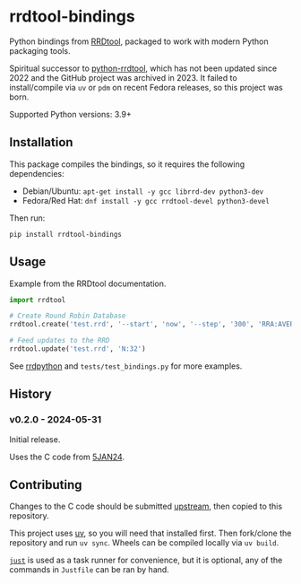 # rrdtool-bindings

Python bindings from [RRDtool](https://oss.oetiker.ch/rrdtool),
packaged to work with modern Python packaging tools.

Spiritual successor to [python-rrdtool](https://pypi.org/project/rrdtool/),
which has not been updated since 2022 and the GitHub project was archived in 2023.
It failed to install/compile via `uv` or `pdm` on recent Fedora releases,
so this project was born.

Supported Python versions: 3.9+

## Installation

This package compiles the bindings, so it requires the following dependencies:

* Debian/Ubuntu: `apt-get install -y gcc librrd-dev python3-dev`
* Fedora/Red Hat: `dnf install -y gcc rrdtool-devel python3-devel`

Then run:

    pip install rrdtool-bindings

## Usage

Example from the RRDtool documentation.

```python
import rrdtool

# Create Round Robin Database
rrdtool.create('test.rrd', '--start', 'now', '--step', '300', 'RRA:AVERAGE:0.5:1:1200', 'DS:temp:GAUGE:600:-273:5000')

# Feed updates to the RRD
rrdtool.update('test.rrd', 'N:32')
```

See [rrdpython](https://oss.oetiker.ch/rrdtool/prog/rrdpython.en.html) and `tests/test_bindings.py` for more examples.

## History

### v0.2.0 - 2024-05-31

Initial release.

Uses the C code from [5JAN24](https://github.com/oetiker/rrdtool-1.x/blob/b39df920f0ff31a49460d9872006a2579ee4c7ed/bindings/python/rrdtoolmodule.c).


## Contributing

Changes to the C code should be submitted [upstream](https://github.com/oetiker/rrdtool-1.x),
then copied to this repository.

This project uses [uv](https://docs.astral.sh/uv/),
so you will need that installed first.
Then fork/clone the repository and run `uv sync`.
Wheels can be compiled locally via `uv build`.

[`just`](https://github.com/casey/just) is used as a task runner for convenience,
but it is optional,
any of the commands in `Justfile` can be ran by hand.
